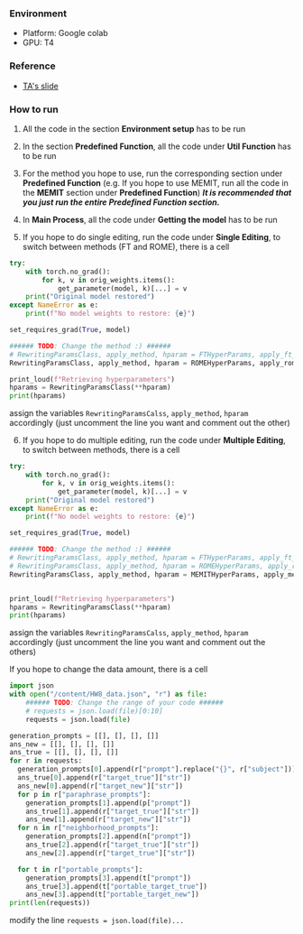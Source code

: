### Environment
- Platform: Google colab
- GPU: T4
### Reference
- [TA's slide](https://speech.ee.ntu.edu.tw/~hylee/ml/ml2025-course-data/hw8.pdf)
### How to run
1. All the code in the section **Environment setup** has to be run
2. In the section **Predefined Function**, all the code under **Util Function** has to be run
3. For the method you hope to use, run the corresponding section under **Predefined Function** (e.g. If you hope to use MEMIT, run all the code in the **MEMIT** section under **Predefined Function**) ***It is recommended that you just run the entire Predefined Function section.***


4. In **Main Process**, all the code under **Getting the model** has to be run
5. If you hope to do single editing, run the code under **Single Editing**, to switch between methods (FT and ROME), there is a cell 
``` Python
try:
    with torch.no_grad():
        for k, v in orig_weights.items():
            get_parameter(model, k)[...] = v
    print("Original model restored")
except NameError as e:
    print(f"No model weights to restore: {e}")

set_requires_grad(True, model)

###### TODO: Change the method :) ######
# RewritingParamsClass, apply_method, hparam = FTHyperParams, apply_ft_to_model, ft_hparam
RewritingParamsClass, apply_method, hparam = ROMEHyperParams, apply_rome_to_model, rome_hparam

print_loud(f"Retrieving hyperparameters")
hparams = RewritingParamsClass(**hparam)
print(hparams)
```
assign the variables `RewritingParamsCalss`, `apply_method`, `hparam` accordingly (just uncomment the line you want and comment out the other)

6. If you hope to do multiple  editing, run the code under **Multiple Editing**, to switch between methods, there is a cell
```Python
try:
    with torch.no_grad():
        for k, v in orig_weights.items():
            get_parameter(model, k)[...] = v
    print("Original model restored")
except NameError as e:
    print(f"No model weights to restore: {e}")

set_requires_grad(True, model)

###### TODO: Change the method :) ######
# RewritingParamsClass, apply_method, hparam = FTHyperParams, apply_ft_to_model, ft_hparam
# RewritingParamsClass, apply_method, hparam = ROMEHyperParams, apply_rome_to_model, rome_hparam
RewritingParamsClass, apply_method, hparam = MEMITHyperParams, apply_memit_to_model, memit_hparam


print_loud(f"Retrieving hyperparameters")
hparams = RewritingParamsClass(**hparam)
print(hparams)
```
assign the variables `RewritingParamsCalss`, `apply_method`, `hparam` accordingly (just uncomment the line you want and comment out the others)



If you hope to change the data amount, there is a cell
```Python
import json
with open("/content/HW8_data.json", "r") as file:
    ###### TODO: Change the range of your code ######
    # requests = json.load(file)[0:10]
    requests = json.load(file)

generation_prompts = [[], [], [], []]
ans_new = [[], [], [], []]
ans_true = [[], [], [], []]
for r in requests:
  generation_prompts[0].append(r["prompt"].replace("{}", r["subject"]))
  ans_true[0].append(r["target_true"]["str"])
  ans_new[0].append(r["target_new"]["str"])
  for p in r["paraphrase_prompts"]:
    generation_prompts[1].append(p["prompt"])
    ans_true[1].append(r["target_true"]["str"])
    ans_new[1].append(r["target_new"]["str"])
  for n in r["neighborhood_prompts"]:
    generation_prompts[2].append(n["prompt"])
    ans_true[2].append(r["target_true"]["str"])
    ans_new[2].append(r["target_true"]["str"])

  for t in r["portable_prompts"]:
    generation_prompts[3].append(t["prompt"])
    ans_true[3].append(t["portable_target_true"])
    ans_new[3].append(t["portable_target_new"])
print(len(requests))
```
modify the line `requests = json.load(file)...`

